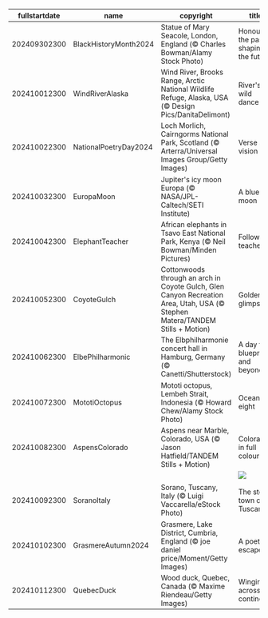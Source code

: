 |fullstartdate|name|copyright|title|image|
|--|--|--|--|--|
202409302300|BlackHistoryMonth2024|Statue of Mary Seacole, London, England (© Charles Bowman/Alamy Stock Photo)|Honouring the past, shaping the future|![](/en-GB/2024/10/202409302300BlackHistoryMonth2024.jpg)|
202410012300|WindRiverAlaska|Wind River, Brooks Range, Arctic National Wildlife Refuge, Alaska, USA (© Design Pics/DanitaDelimont)|River's wild dance|![](/en-GB/2024/10/202410012300WindRiverAlaska.jpg)|
202410022300|NationalPoetryDay2024|Loch Morlich, Cairngorms National Park, Scotland (© Arterra/Universal Images Group/Getty Images)|Verse and vision|![](/en-GB/2024/10/202410022300NationalPoetryDay2024.jpg)|
202410032300|EuropaMoon|Jupiter's icy moon Europa (© NASA/JPL-Caltech/SETI Institute)|A blue moon|![](/en-GB/2024/10/202410032300EuropaMoon.jpg)|
202410042300|ElephantTeacher|African elephants in Tsavo East National Park, Kenya (© Neil Bowman/Minden Pictures)|Follow the teacher!|![](/en-GB/2024/10/202410042300ElephantTeacher.jpg)|
202410052300|CoyoteGulch|Cottonwoods through an arch in Coyote Gulch, Glen Canyon Recreation Area, Utah, USA (© Stephen Matera/TANDEM Stills + Motion)|Golden glimpses|![](/en-GB/2024/10/202410052300CoyoteGulch.jpg)|
202410062300|ElbePhilharmonic|The Elbphilharmonie concert hall in Hamburg, Germany (© Canetti/Shutterstock)|A day for blueprints and beyond|![](/en-GB/2024/10/202410062300ElbePhilharmonic.jpg)|
202410072300|MototiOctopus|Mototi octopus, Lembeh Strait, Indonesia (© Howard Chew/Alamy Stock Photo)|Ocean's eight|![](/en-GB/2024/10/202410072300MototiOctopus.jpg)|
202410082300|AspensColorado|Aspens near Marble, Colorado, USA (© Jason Hatfield/TANDEM Stills + Motion)|Colorado in full colour|![](/en-GB/2024/10/202410082300AspensColorado.jpg)|
||||![](/en-GB/2024/10/.jpg)|
202410092300|SoranoItaly|Sorano, Tuscany, Italy (© Luigi Vaccarella/eStock Photo)|The stone town of Tuscany|![](/en-GB/2024/10/202410092300SoranoItaly.jpg)|
202410102300|GrasmereAutumn2024|Grasmere, Lake District, Cumbria, England (© joe daniel price/Moment/Getty Images)|A poetic escape|![](/en-GB/2024/10/202410102300GrasmereAutumn2024.jpg)|
202410112300|QuebecDuck|Wood duck, Quebec, Canada (© Maxime Riendeau/Getty Images)|Winging it across continents|![](/en-GB/2024/10/202410112300QuebecDuck.jpg)|
